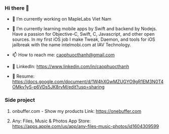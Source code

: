 ### Hi there 👋

- 🔭 I’m currently working on MapleLabs Viet Nam
- 🌱 I’m currently learning mobile apps by Swift and backend by Nodejs. Have a passion for Objective-C, Swift, C, Javascript, and other open sources. In my first iOS job I make Tweak, Daemon, and tools for iOS jailbreak with the name intelmobi.com at IAV Technology.

- 📫 How to reach me: caophuocthanh@gmail.com
- 👋 LinkedIn: https://www.linkedin.com/in/caophuocthanh
- 👋 Resume: https://docs.google.com/document/d/1W4hXGwMZUGYO9gR1EM3N0T4OMkv1yS-p6VDs5JK8rvM/edit?usp=sharing

### Side project

1. onbuffer.com - Show my products
Link: https://onebuffer.com

2. Any: Files, Music & Photos
App Store: https://apps.apple.com/us/app/any-files-music-photos/id1604309599
